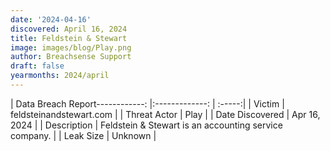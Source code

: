 ```yaml
---
date: '2024-04-16'
discovered: April 16, 2024
title: Feldstein & Stewart
image: images/blog/Play.png
author: Breachsense Support
draft: false
yearmonths: 2024/april
---
```


| Data Breach Report------------:     |:-------------:    | :-----:|
| Victim      | feldsteinandstewart.com      | 
| Threat Actor      | Play      | 
| Date Discovered      | Apr 16, 2024      | 
| Description      | Feldstein & Stewart is an accounting service company.      | 
| Leak Size      | Unknown      | 

